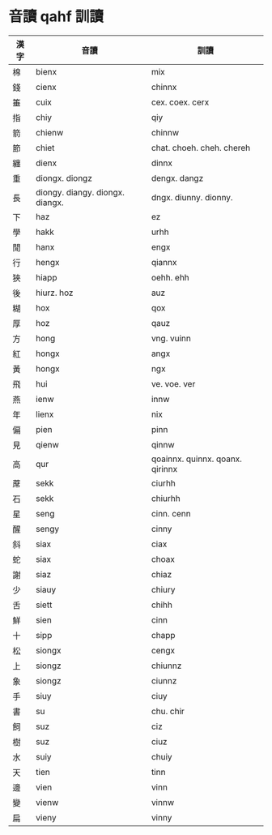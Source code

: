 # 音讀 qahf 訓讀

| 漢字 | 音讀 | 訓讀 |
| --- | --- | --- |
| 棉 | bienx | mix |
| 錢 | cienx | chinnx |
| 箠 | cuix | cex. coex. cerx |
| 指 | chiy | qiy |
| 箭 | chienw | chinnw |
| 節 | chiet | chat. choeh. cheh. chereh |
| 纏 | dienx | dinnx |
| 重 | diongx. diongz | dengx. dangz |
| 長 | diongy. diangy. diongx. diangx. | dngx. diunny. dionny. |
| 下 | haz | ez |
| 學 | hakk | urhh |
| 閒 | hanx | engx |
| 行 | hengx | qiannx |
| 狹 | hiapp | oehh. ehh |
| 後 | hiurz. hoz | auz |
| 糊 | hox | qox |
| 厚 | hoz | qauz |
| 方 | hong | vng. vuinn |
| 紅 | hongx | angx |
| 黃 | hongx | ngx |
| 飛 | hui | ve. voe. ver |
| 燕 | ienw | innw |
| 年 | lienx | nix |
| 偏 | pien | pinn |
| 見 | qienw | qinnw |
| 高 | qur | qoainnx. quinnx. qoanx. qirinnx |
| 蓆 | sekk | ciurhh |
| 石 | sekk | chiurhh |
| 星 | seng | cinn. cenn |
| 醒 | sengy | cinny |
| 斜 | siax | ciax |
| 蛇 | siax | choax |
| 謝 | siaz | chiaz |
| 少 | siauy | chiury |
| 舌 | siett | chihh |
| 鮮 | sien | cinn |
| 十 | sipp | chapp |
| 松 | siongx | cengx |
| 上 | siongz | chiunnz |
| 象 | siongz | ciunnz |
| 手 | siuy | ciuy |
| 書 | su | chu. chir |
| 飼 | suz | ciz|
| 樹 | suz | ciuz |
| 水 | suiy | chuiy |
| 天 | tien | tinn |
| 邊 | vien | vinn |
| 變 | vienw | vinnw |
| 扁 | vieny | vinny |
